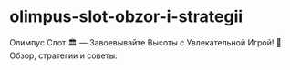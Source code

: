 # olimpus-slot-obzor-i-strategii
Олимпус Слот 🏛️ — Завоевывайте Высоты с Увлекательной Игрой! 💎 Обзор, стратегии и советы.
